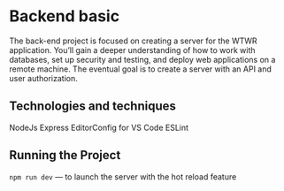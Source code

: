 # Backend basic

The back-end project is focused on creating a server for the WTWR application. You’ll gain a deeper understanding of how to work with databases, set up security and testing, and deploy web applications on a remote machine. The eventual goal is to create a server with an API and user authorization.

## Technologies and techniques

NodeJs
Express
EditorConfig for VS Code
ESLint

## Running the Project

`npm run dev` — to launch the server with the hot reload feature
